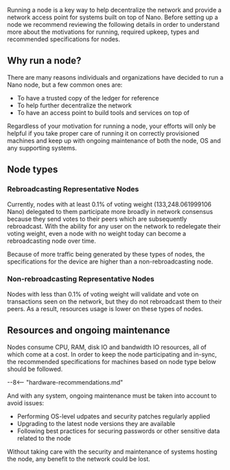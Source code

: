 Running a node is a key way to help decentralize the network and provide a network access point for systems built on top of Nano. Before setting up a node we recommend reviewing the following details in order to understand more about the motivations for running, required upkeep, types and recommended specifications for nodes.

## Why run a node?
There are many reasons individuals and organizations have decided to run a Nano node, but a few common ones are:

- To have a trusted copy of the ledger for reference
- To help further decentralize the network
- To have an access point to build tools and services on top of

Regardless of your motivation for running a node, your efforts will only be helpful if you take proper care of running it on correctly provisioned machines and keep up with ongoing maintenance of both the node, OS and any supporting systems.

## Node types

### Rebroadcasting Representative Nodes
Currently, nodes with at least 0.1% of voting weight (133,248.061999106 Nano) delegated to them participate more broadly in network consensus because they send votes to their peers which are subsequently rebroadcast. With the ability for any user on the network to redelegate their voting weight, even a node with no weight today can become a rebroadcasting node over time.

Because of more traffic being generated by these types of nodes, the specifications for the device are higher than a non-rebroadcasting node.

### Non-rebroadcasting Representative Nodes
Nodes with less than 0.1% of voting weight will validate and vote on transactions seen on the network, but they do not rebroadcast them to their peers. As a result, resources usage is lower on these types of nodes.

## Resources and ongoing maintenance
Nodes consume CPU, RAM, disk IO and bandwidth IO resources, all of which come at a cost. In order to keep the node participating and in-sync, the recommended specifications for machines based on node type below should be followed.

--8<-- "hardware-recommendations.md"

And with any system, ongoing maintenance must be taken into account to avoid issues:

- Performing OS-level udpates and security patches regularly applied
- Upgrading to the latest node versions they are available
- Following best practices for securing passwords or other sensitive data related to the node

Without taking care with the security and maintenance of systems hosting the node, any benefit to the network could be lost.